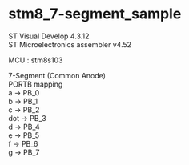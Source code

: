 # stm8_7-segment_sample

ST Visual Develop 4.3.12  
ST Microelectronics assembler v4.52

MCU : stm8s103

7-Segment  (Common Anode)  
PORTB mapping  
  a   ->  PB_0  
  b   ->  PB_1  
  c   ->  PB_2  
  dot ->  PB_3  
  d   ->  PB_4  
  e   ->  PB_5  
  f   ->  PB_6  
  g   ->  PB_7  



